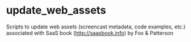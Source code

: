 update_web_assets
=================

Scripts to update web assets (screencast metadata, code examples, etc.) associated with SaaS book (http://saasbook.info) by Fox &amp; Patterson